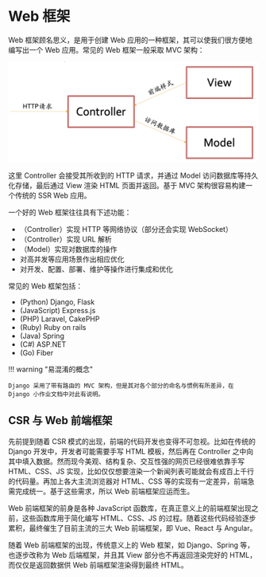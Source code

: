 # Web 框架

Web 框架顾名思义，是用于创建 Web 应用的一种框架，其可以使我们很方便地编写出一个 Web 应用。常见的 Web 框架一般采取 MVC 架构：

![](../static/mvc.png)

这里 Controller 会接受其所收到的 HTTP 请求，并通过 Model 访问数据库等持久化存储，最后通过 View 渲染 HTML 页面并返回。基于 MVC 架构很容易构建一个传统的 SSR Web 应用。

一个好的 Web 框架往往具有下述功能：

- （Controller）实现 HTTP 等网络协议（部分还会实现 WebSocket）
- （Controller）实现 URL 解析
- （Model）实现对数据库的操作
- 对高并发等应用场景作出相应优化
- 对开发、配置、部署、维护等操作进行集成和优化

常见的 Web 框架包括：

- (Python) Django, Flask
- (JavaScript) Express.js
- (PHP) Laravel, CakePHP
- (Ruby) Ruby on rails
- (Java) Spring
- (C#) ASP.NET
- (Go) Fiber

!!! warning "易混淆的概念"

    Django 采用了带有路由的 MVC 架构，但是其对各个部分的命名与惯例有所差异，在 Django 小作业文档中对此有说明。

## CSR 与 Web 前端框架

先前提到随着 CSR 模式的出现，前端的代码开发也变得不可忽视。比如在传统的 Django 开发中，开发者可能需要手写 HTML 模板，然后再在 Controller 之中向其中填入数据。然而现今美观、结构复杂、交互性强的网页已经很难依靠手写 HTML、CSS、JS 实现，比如仅仅想要渲染一个新闻列表可能就会有成百上千行的代码量。再加上各大主流浏览器对 HTML、CSS 等的实现有一定差异，前端急需完成统一。基于这些需求，所以 Web 前端框架应运而生。

Web 前端框架的前身是各种 JavaScript 函数库，在真正意义上的前端框架出现之前，这些函数库用于简化编写 HTML、CSS、JS 的过程。随着这些代码经验逐步累积，最终催生了目前主流的三大 Web 前端框架，即 Vue、React 与 Angular。

随着 Web 前端框架的出现，传统意义上的 Web 框架，如 Django、Spring 等，也逐步改称为 Web 后端框架，并且其 View 部分也不再返回渲染完好的 HTML，而仅仅是返回数据供 Web 前端框架渲染得到最终 HTML。
